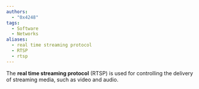 ```yaml
---
authors: 
  - "0x4248"
tags:
  - Software
  - Networks
aliases:
  - real time streaming protocol
  - RTSP
  - rtsp
---
```

The **real time streaming protocol** (RTSP) is used for controlling the delivery of streaming media, such as video and audio.